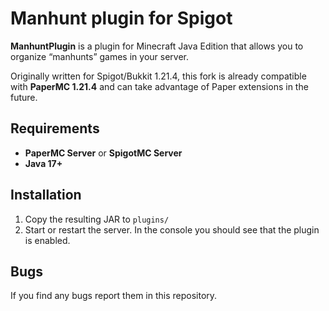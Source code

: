 # Manhunt plugin for Spigot


**ManhuntPlugin** is a plugin for Minecraft Java Edition that allows you to organize “manhunts” games in your server.


Originally written for Spigot/Bukkit 1.21.4, this fork is already compatible with **PaperMC 1.21.4** and can take advantage of Paper extensions in the future.


## Requirements
- **PaperMC Server** or **SpigotMC Server**
- **Java 17+**


## Installation
1. Copy the resulting JAR to `plugins/`
2. Start or restart the server. In the console you should see that the plugin is enabled.


## Bugs
If you find any bugs report them in this repository.

